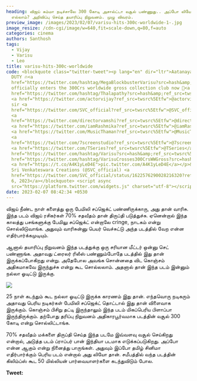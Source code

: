 ```yaml
---
heading: விஜய் சும்மா நடிச்சாலே 300 கோடி அசால்ட்டா வசூல் பண்ணுது.. அப்போ லியோ
  எல்லாம்? அறிவிப்பு செய்த தயாரிப்பு நிறுவனம். முழு விவரம்.
preview_image: /images/2023/02/07/varisu-hits-300c-worldwide-1-.jpg
image_resize: /cdn-cgi/image/w=640,fit=scale-down,q=80,f=auto
categories: cinema
authors: Santhosh
tags:
  - Vijay
  - Varisu
  - Leo
title: varisu-hits-300c-worldwide
code: <blockquote class="twitter-tweet"><p lang="en" dir="ltr">Aatanayagan ON
  DUTY 🔥<a
  href="https://twitter.com/hashtag/MegaBlockbusterVarisu?src=hash&amp;ref_src=twsrc%5Etfw">#MegaBlockbusterVarisu</a>
  officially enters the 300Crs worldwide gross collection club now 🤩<a
  href="https://twitter.com/hashtag/Thalapathy?src=hash&amp;ref_src=twsrc%5Etfw">#Thalapathy</a>
  <a href="https://twitter.com/actorvijay?ref_src=twsrc%5Etfw">@actorvijay</a>
  sir <a
  href="https://twitter.com/SVC_official?ref_src=twsrc%5Etfw">@SVC_official</a>
  <a
  href="https://twitter.com/directorvamshi?ref_src=twsrc%5Etfw">@directorvamshi</a>
  <a href="https://twitter.com/iamRashmika?ref_src=twsrc%5Etfw">@iamRashmika</a>
  <a href="https://twitter.com/MusicThaman?ref_src=twsrc%5Etfw">@MusicThaman</a>
  <a
  href="https://twitter.com/7screenstudio?ref_src=twsrc%5Etfw">@7screenstudio</a>
  <a href="https://twitter.com/TSeries?ref_src=twsrc%5Etfw">@TSeries</a> <a
  href="https://twitter.com/hashtag/Varisu?src=hash&amp;ref_src=twsrc%5Etfw">#Varisu</a><a
  href="https://twitter.com/hashtag/VarisuCrosses300CrsWWGross?src=hash&amp;ref_src=twsrc%5Etfw">#VarisuCrosses300CrsWWGross</a>
  <a href="https://t.co/A4K1yLeD4E">pic.twitter.com/A4K1yLeD4E</a></p>&mdash;
  Sri Venkateswara Creations (@SVC_official) <a
  href="https://twitter.com/SVC_official/status/1622576290028216320?ref_src=twsrc%5Etfw">February
  6, 2023</a></blockquote> <script async
  src="https://platform.twitter.com/widgets.js" charset="utf-8"></script>
date: 2023-02-07 08:42:34 +0530
---
```

விஜய் நீண்ட நாள் களைத்து ஒரு பேமிலி சப்ஜெக்ட் பண்ணிருக்காரு, அது தான் வாரிசு. இந்த படம் விஜய் ரசிகர்கள் 70% சதவீதம் தான் திருப்தி படுத்துச்சு. ஏனென்றால் இந்த காலத்து பசங்களுக்கு பேமிலு சப்ஜெக்ட் என்றாலே cringe, நாடகம் என்று சொல்லிடுவாங்க. அதுவும் வாரிசுன்னு பெயர் வெச்சுட்டு அந்த படத்தில் வேற என்ன எதிர்பார்க்கமுடியும்.

ஆனால் தயாரிப்பு நிறுவனம் இந்த படத்துக்கு ஒரு சரியான மீட்டர் ஒன்னு செட் பண்ணாங்க. அதாவது ட்ரைலர் ரிலீஸ் பண்ணும்போதே படத்தில் இது தான் இருக்கப்போகிறது என்று. அதேபோல அவங்க சொன்னதை விட கொஞ்சம் அதிகமாகவே இருந்துச்சு என்று கூட சொல்லலாம். அதனால் தான் இந்த படம் இன்னும் நல்லா ஓடிட்டு இருக்கு.

![](/images/2023/02/07/varisu-hits-300c-worldwide-2-.jpg)

25 நாள் கடந்தும் கூட நல்லா ஓடிட்டு இருக்க காரணம் இது தான். எந்தவொரு நடிகரும் அதாவது பெரிய நடிகர்கள் பேமிலி சப்ஜெக்ட் தொட்டால் இது தான் விளைவாக இருக்கும். கொஞ்சம் பிசிறு தட்டி இருந்தாலும் இந்த படம் மிகப்பெரிய பிளாப்பா இருந்திருக்கும். தற்போது தரிப்பு நிறுவனம் அதிகாரபூர்வமாக படத்தின் வசூல் 300 கோடி என்று சொல்லிட்டாங்க.

70% சதவீதம் மக்களை திருப்தி செய்த இந்த படமே இவ்வளவு வசூல் செய்கிறது என்றால், அடுத்த படம் ப்ராப்பர் பான் இந்தியா படமாக எடுக்கப்படுகிறது. அப்போ என்ன ஆகும் என்று நினைத்து பாருங்கள். அதுவும் இப்போ தமிழ் சினிமா எதிர்பார்க்கும் பெரிய படம் என்றால் அது லியோ தான். சமீபத்தில் வந்த படத்தின் கிலிம்ப்ஸ் கூட 50 மில்லியன் பார்வையாளர்களை கடந்துவிடும் போல.

**Tweet:**